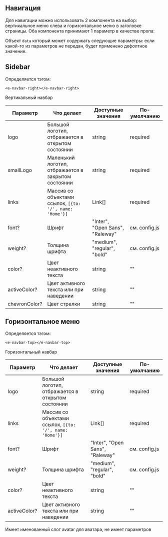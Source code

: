 ## Навигация

Для навигации можно использовать 2 компонента на выбор: вертикальное меню слева и горизонтальное меню в заголовке страницы.
Оба компонента принимают 1 параметр в качестве пропа:

Объект `data` который может содержать следующие параметры:
если какой-то из параметров не передан, будет применено дефолтное значение.
## Sidebar

Определяется тэгом:
```vue
<e-navbar-right></e-navbar-right>
```

Вертикальный навбар

| Параметр      | Что делает                                              | Доступные значения              | По-умолчанию  |
| ------------- | ------------------------------------------------------- | ------------------------------- | ------------- |
| logo          | Большой логотип, отбражается в открытом состоянии       | string                          | required      |
| smallLogo     | Маленький логотип, отбражается в закрытом состоянии     | string                          | required      |
| links         | Массив со объектами ссылок, `[{to: '/', name: 'Home'}]` | Link[]                          | required      |
| font?         | Шрифт                                                   | "Inter", "Open Sans", "Raleway" | см. config.js |
| weight?       | Толщина шрифта                                          | "medium", "regular", "bold"     | см. config.js |
| color?        | Цвет неактивного текста                                 | string                          | ""            |
| activeColor?  | Цвет активного текста или при наведении                 | string                          | ""            |
| chevronColor? | Цвет стрелки                                            | string                          | ""            |

## Горизонтальное меню

Определяется тэгом:
```vue
<e-navbar-top></e-navbar-top>
```

Горизонтальный навбар

| Параметр      | Что делает                                              | Доступные значения              | По-умолчанию  |
| ------------- | ------------------------------------------------------- | ------------------------------- | ------------- |
| logo          | Большой логотип, отбражается в открытом состоянии       | string                          | required      |
| links         | Массив со объектами ссылок, `[{to: '/', name: 'Home'}]` | Link[]                          | required      |
| font?         | Шрифт                                                   | "Inter", "Open Sans", "Raleway" | см. config.js |
| weight?       | Толщина шрифта                                          | "medium", "regular", "bold"     | см. config.js |
| color?        | Цвет неактивного текста                                 | string                          | ""            |
| activeColor?  | Цвет активного текста или при наведении                 | string                          | ""            |

Имеет именованный слот avatar для аватара, не имеет параметров